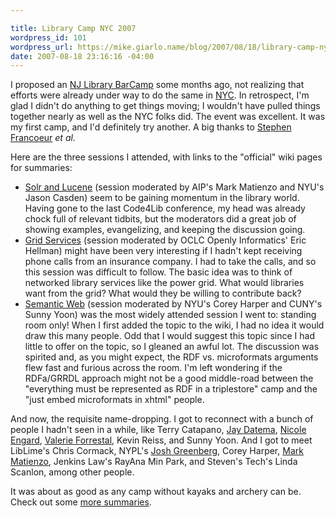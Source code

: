 ```yaml
---

title: Library Camp NYC 2007
wordpress_id: 101
wordpress_url: https://mike.giarlo.name/blog/2007/08/18/library-camp-nyc-2007/
date: 2007-08-18 23:16:16 -04:00
---
```

I proposed an <a href="https://mike.giarlo.name/blog/2007/01/06/barcamp-for-nj-library-geeks/" target="_blank">NJ Library BarCamp</a> some months ago, not realizing that efforts were already under way to do the same in <a href="http://librarycampnyc.wikispaces.com/" target="_blank">NYC</a>.  In retrospect, I'm glad I didn't do anything to get things moving; I wouldn't have pulled things together nearly as well as the NYC folks did.  The event was excellent.  It was my first camp, and I'd definitely try another.  A big thanks to <a href="http://www.teachinglibrarian.org/weblog/blogger.html" target="_blank">Stephen Francoeur</a> <em>et al.</em>

Here are the three sessions I attended, with links to the "official" wiki pages for summaries:
<ul>
	<li><a href="http://librarycampnyc.wikispaces.com/Solr+and+Lucene" target="_blank">Solr and Lucene</a> (session moderated by AIP's Mark Matienzo and NYU's Jason Casden) seem to be gaining momentum in the library world.  Having gone to the last Code4Lib conference, my head was already chock full of relevant tidbits, but the moderators did a great job of showing examples, evangelizing, and keeping the discussion going.</li>
	<li><a href="http://librarycampnyc.wikispaces.com/Grid+Services" target="_blank">Grid Services</a> (session moderated by OCLC Openly Informatics' Eric Hellman) might have been very interesting if I hadn't kept receiving phone calls from an insurance company.  I had to take the calls, and so this session was difficult to follow.  The basic idea was to think of networked library services like the power grid.  What would libraries want from the grid?  What would they be willing to contribute back?</li>
	<li><a href="http://librarycampnyc.wikispaces.com/Semantic+Web" target="_blank">Semantic Web</a> (session moderated by NYU's Corey Harper and CUNY's Sunny Yoon) was the most widely attended session I went to: standing room only!  When I first added the topic to the wiki, I had no idea it would draw this many people.  Odd that I would suggest this topic since I had little to offer on the topic, so I gleaned an awful lot.  The discussion was spirited and, as you might expect, the RDF vs. microformats arguments flew fast and furious across the room.  I'm left wondering if the RDFa/GRRDL approach might not be a good middle-road between the "everything must be represented as RDF in a triplestore" camp and the "just embed microformats in xhtml" people.</li>
</ul>

And now, the requisite name-dropping.  I got to reconnect with a bunch of people I hadn't seen in a while, like Terry Catapano, <a href="http://bookism.org/open/" target="_blank">Jay Datema</a>, <a href="http://web2learning.net/" target="_blank">Nicole Engard</a>, <a href="http://theinfobabe.blogspot.com/" target="_blank">Valerie Forrestal</a>, Kevin Reiss, and Sunny Yoon.  And I got to meet LibLime's Chris Cormack, NYPL's <a href="http://www.epistemographer.com/" target="_blank">Josh Greenberg</a>, Corey Harper, <a href="http://thesecretmirror.com/" target="_blank">Mark Matienzo</a>, Jenkins Law's RayAna Min Park, and Steven's Tech's Linda Scanlon, among other people.

It was about as good as any camp without kayaks and archery can be.  Check out some <a href="http://technorati.com/tag/librarycampnyc2007" target="_blank">more summaries</a>.
